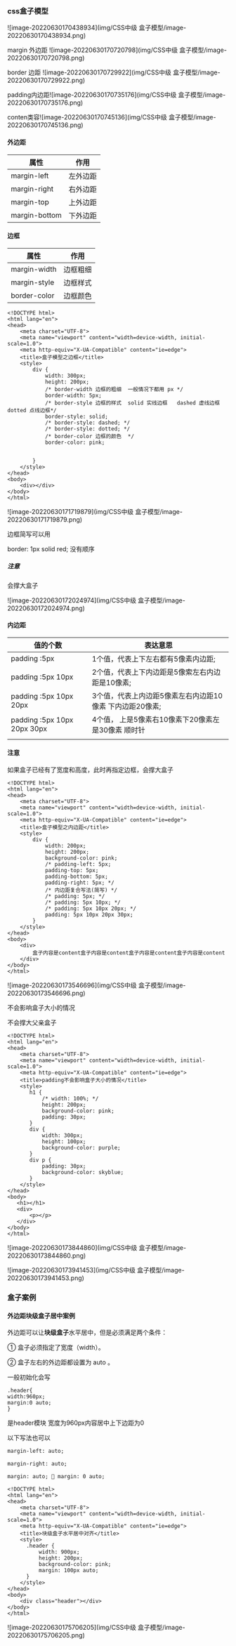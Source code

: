 ### css盒子模型

![image-20220630170438934](img/CSS中级 盒子模型/image-20220630170438934.png)



margin 外边距 ![image-20220630170720798](img/CSS中级 盒子模型/image-20220630170720798.png)

border 边距 ![image-20220630170729922](img/CSS中级 盒子模型/image-20220630170729922.png)

padding内边距![image-20220630170735176](img/CSS中级 盒子模型/image-20220630170735176.png)

conten类容![image-20220630170745136](img/CSS中级 盒子模型/image-20220630170745136.png)

#### 外边距

| 属性          | 作用     |
| ------------- | -------- |
| margin-left   | 左外边距 |
| margin-right  | 右外边距 |
| margin-top    | 上外边距 |
| margin-bottom | 下外边距 |



#### 边框

| 属性         | 作用     |
| ------------ | -------- |
| margin-width | 边框粗细 |
| margin-style | 边框样式 |
| border-color | 边框颜色 |

~~~
<!DOCTYPE html>
<html lang="en">
<head>
    <meta charset="UTF-8">
    <meta name="viewport" content="width=device-width, initial-scale=1.0">
    <meta http-equiv="X-UA-Compatible" content="ie=edge">
    <title>盒子模型之边框</title>
    <style>
        div {
            width: 300px;
            height: 200px;
            /* border-width 边框的粗细  一般情况下都用 px */
            border-width: 5px;
            /* border-style 边框的样式  solid 实线边框   dashed 虚线边框  dotted 点线边框*/
            border-style: solid;
            /* border-style: dashed; */
            /* border-style: dotted; */
            /* border-color 边框的颜色  */
            border-color: pink;


        }
    </style>
</head>
<body>
    <div></div>
</body>
</html>
~~~

![image-20220630171719879](img/CSS中级 盒子模型/image-20220630171719879.png)

边框简写可以用

border: 1px solid red; 没有顺序 

##### 注意

会撑大盒子

![image-20220630172024974](img/CSS中级 盒子模型/image-20220630172024974.png)

#### 内边距

| 值的个数                    | 表达意思                                                 |
| --------------------------- | -------------------------------------------------------- |
| padding :5px                | 1个值，代表上下左右都有5像素内边距;                      |
| padding :5px 10px           | 2个值，代表上下内边距是5像索左右内边距是10像素;          |
| padding :5px 10px 20px      | 3个值，代表上内边距5像素左右内边距10像素 下内边距20像素; |
| padding :5px 10px 20px 30px | 4个值， 上是5像素右10像素下20像素左是30像素 顺时针       |
|                             |                                                          |

#### 注意

如果盒子已经有了宽度和高度，此时再指定边框，会撑大盒子

~~~
<!DOCTYPE html>
<html lang="en">
<head>
    <meta charset="UTF-8">
    <meta name="viewport" content="width=device-width, initial-scale=1.0">
    <meta http-equiv="X-UA-Compatible" content="ie=edge">
    <title>盒子模型之内边距</title>
    <style>
        div {
            width: 200px;
            height: 200px;
            background-color: pink;
            /* padding-left: 5px;
            padding-top: 5px;
            padding-bottom: 5px;
            padding-right: 5px; */
            /* 内边距复合写法(简写) */
            /* padding: 5px; */
            /* padding: 5px 10px; */
            /* padding: 5px 10px 20px; */
            padding: 5px 10px 20px 30px;
        }
    </style>
</head>
<body>
    <div>
        盒子内容是content盒子内容是content盒子内容是content盒子内容是content
    </div>
</body>
</html>
~~~

![image-20220630173546696](img/CSS中级 盒子模型/image-20220630173546696.png)

不会影响盒子大小的情况

不会撑大父亲盒子

~~~
<!DOCTYPE html>
<html lang="en">
<head>
    <meta charset="UTF-8">
    <meta name="viewport" content="width=device-width, initial-scale=1.0">
    <meta http-equiv="X-UA-Compatible" content="ie=edge">
    <title>padding不会影响盒子大小的情况</title>
    <style>   
       h1 {
           /* width: 100%; */
           height: 200px;
           background-color: pink;
           padding: 30px;
       }
       div {
           width: 300px;
           height: 100px;
           background-color: purple;
       }
       div p {
           padding: 30px;
           background-color: skyblue;
       }
    </style>
</head>
<body>
   <h1></h1>
   <div>
       <p></p>
   </div>
</body>
</html>
~~~

![image-20220630173844860](img/CSS中级 盒子模型/image-20220630173844860.png)

![image-20220630173941453](img/CSS中级 盒子模型/image-20220630173941453.png)

### 盒子案例

#### 外边距块级盒子居中案例

外边距可以让**块级盒子**水平居中，但是必须满足两个条件：

① 盒子必须指定了宽度（width）。

 ② 盒子左右的外边距都设置为 auto 。

一般初始化会写

~~~
.header{
width:960px;
margin:0 auto;
}
~~~

是header模块 宽度为960px内容居中上下边距为0

以下写法也可以

~~~html
margin-left: auto; 

margin-right: auto; 

margin: auto;  margin: 0 auto;
~~~

~~~
<!DOCTYPE html>
<html lang="en">
<head>
    <meta charset="UTF-8">
    <meta name="viewport" content="width=device-width, initial-scale=1.0">
    <meta http-equiv="X-UA-Compatible" content="ie=edge">
    <title>块级盒子水平居中对齐</title>
    <style>
      .header {
          width: 900px;
          height: 200px;
          background-color: pink;
          margin: 100px auto;
      }
    </style>
</head>
<body>
    <div class="header"></div>
</body>
</html>
~~~

![image-20220630175706205](img/CSS中级 盒子模型/image-20220630175706205.png)

##### 